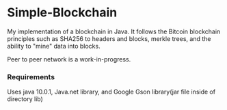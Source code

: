 # Simple-Blockchain

My implementation of a blockchain in Java. It follows the Bitcoin blockchain principles such as SHA256 to headers and blocks,
merkle trees, and the ability to "mine" data into blocks.

Peer to peer network is a work-in-progress.

### Requirements
Uses java 10.0.1, Java.net library, and Google Gson library(jar file inside of directory lib)
